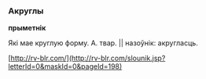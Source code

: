 ### Акруглы
**прыметнік**

Які мае круглую форму. А. твар. || назоўнік: акругласць.

<a rel="author">[http://rv-blr.com/](http://rv-blr.com/slounik.jsp?letterId=0&maskId=0&pageId=198)</a>
